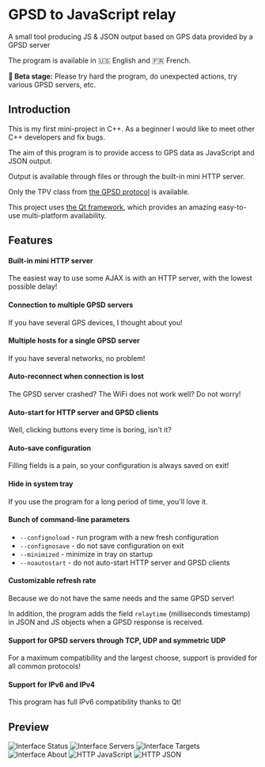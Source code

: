 # GPSD to JavaScript relay
A small tool producing JS &amp; JSON output based on GPS data provided by a GPSD server

The program is available in :us: English and :fr: French.

**:dart: Beta stage:** Please try hard the program, do unexpected actions, try various GPSD servers, etc.

## Introduction
This is my first mini-project in C++. As a beginner I would like to meet other C++ developers and fix bugs.

The aim of this program is to provide access to GPS data as JavaScript and JSON output.

Output is available through files or through the built-in mini HTTP server.

Only the TPV class from [the GPSD protocol](http://www.catb.org/gpsd/gpsd_json.html) is available.

This project uses [the Qt framework](http://doc.qt.io/qt-5/), which provides an amazing easy-to-use multi-platform availability.

## Features
#### Built-in mini HTTP server
The easiest way to use some AJAX is with an HTTP server, with the lowest possible delay!
#### Connection to multiple GPSD servers
If you have several GPS devices, I thought about you!
#### Multiple hosts for a single GPSD server
If you have several networks, no problem!
#### Auto-reconnect when connection is lost
The GPSD server crashed? The WiFi does not work well? Do not worry!
#### Auto-start for HTTP server and GPSD clients
Well, clicking buttons every time is boring, isn't it?
#### Auto-save configuration
Filling fields is a pain, so your configuration is always saved on exit!
#### Hide in system tray
If you use the program for a long period of time, you'll love it.
#### Bunch of command-line parameters
- `--confignoload` - run program with a new fresh configuration
- `--confignosave` - do not save configuration on exit
- `--minimized` - minimize in tray on startup
- `--noautostart` - do not auto-start HTTP server and GPSD clients

#### Customizable refresh rate
Because we do not have the same needs and the same GPSD server!

In addition, the program adds the field `relaytime` (milliseconds timestamp) in JSON and JS objects when a GPSD response is received.
#### Support for GPSD servers through TCP, UDP and symmetric UDP
For a maximum compatibility and the largest choose, support is provided for all common protocols!
#### Support for IPv6 and IPv4
This program has full IPv6 compatibility thanks to Qt!

## Preview
![Interface Status](http://puu.sh/u8QPd/4f619d3a25.png)
![Interface Servers](http://puu.sh/u8QTM/29f411cef9.png)
![Interface Targets](http://puu.sh/u8QUG/ffef1ab94e.png)
![Interface About](http://puu.sh/u8QVo/176f40c5f8.png)
![HTTP JavaScript](http://puu.sh/u8QWj/3504b8afdd.png)
![HTTP JSON](http://puu.sh/u8QX7/4fb5d0776d.png)
